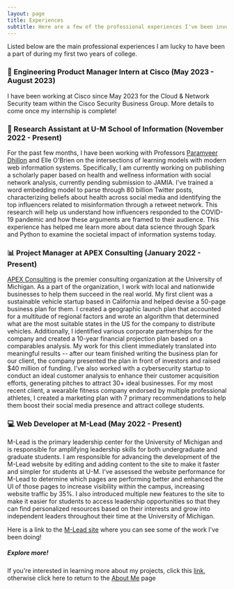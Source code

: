 ```yaml
---
layout: page
title: Experiences
subtitle: Here are a few of the professional experiences I've been involved in
---
```


Listed below are the main professional experiences I am lucky to have been a part of during my first two years of college. 

### 🔐 Engineering Product Manager Intern at Cisco (May 2023 - August 2023)

I have been working at Cisco since May 2023 for the Cloud & Network Security team within the Cisco Security Business Group. More details to come once my internship is complete!


### 🔬 Research Assistant at U-M School of Information (November 2022 - Present)

For the past few months, I have been working with Professors [Paramveer Dhillon](https://pdhillon.com/) and Elle O'Brien on the intersections of learning models with modern web information systems. Specifically, I am currently working on publishing a scholarly paper based on health and wellness information with social network analysis, currently pending submission to JAMIA. I've trained a word embedding model to parse through 80 billion Twitter posts, characterizing beliefs about health across social media and identifying the top influencers related to misinformation through a retweet network. This research will help us understand how influencers responded to the COVID-19 pandemic and how these arguments are framed to their audience. This experience has helped me learn more about data science through Spark and Python to examine the societal impact of information systems today.


### 📊 Project Manager at APEX Consulting (January 2022 - Present)

[APEX Consulting](http://www.apexconsulting.org/) is the premier consulting organization at the University of Michigan. As a part of the organization, I work with local and nationwide businesses to help them succeed in the real world. My first client was a sustainable vehicle startup based in California and helped devise a 50-page business plan for them. I created a geographic launch plan that accounted for a multitude of regional factors and wrote an algorithm that determined what are the most suitable states in the US for the company to distribute vehicles. Additionally, I identified various corporate partnerships for the company and created a 10-year financial projection plan based on a comparables analysis. My work for this client immediately translated into meaningful results -- after our team finished writing the business plan for our client, the company presented the plan in front of investors and raised $40 million of funding. I've also worked with a cybersecurity startup to conduct an ideal customer analysis to enhance their customer acquisition efforts, generating pitches to attract 30+ ideal businesses. For my most recent client, a wearable fitness company endorsed by multiple professional athletes, I created a marketing plan with 7 primary recommendations to help them boost their social media presence and attract college students.


### 💻 Web Developer at M-Lead (May 2022 - Present)

M-Lead is the primary leadership center for the University of Michigan and is responsible for amplifying leadership skills for both undergraduate and graduate students. I am responsible for advancing the development of the M-Lead website by editing and adding content to the site to make it faster and simpler for students at U-M. I've assessed the website performance for M-Lead to determine which pages are performing better and enhanced the UI of those pages to increase visibility within the campus, increasing website traffic by 35%. I also introduced multiple new features to the site to make it easier for students to access leadership opportunities so that they can find personalized resources based on their interests and grow into independent leaders throughout their time at the University of Michigan.

Here is a link to the [M-Lead site](https://mlead.umich.edu/) where you can see some of the work I've been doing!



##### Explore more!
If you're interested in learning more about my projects, click this [link](https://ronithgan.github.io/projects/), otherwise click here to return to the [About Me](https://ronithgan.github.io/aboutme/) page
